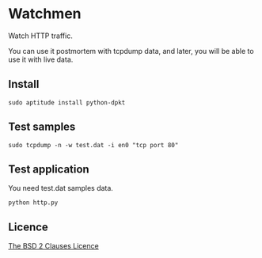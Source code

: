 Watchmen
========

Watch HTTP traffic.

You can use it postmortem with tcpdump data, and later,
you will be able to use it with live data.

Install
-------

    sudo aptitude install python-dpkt

Test samples
------------

    sudo tcpdump -n -w test.dat -i en0 "tcp port 80"

Test application
----------------

You need test.dat samples data.

    python http.py

Licence
-------

[The BSD 2 Clauses Licence](http://opensource.org/licenses/bsd-license.php)
